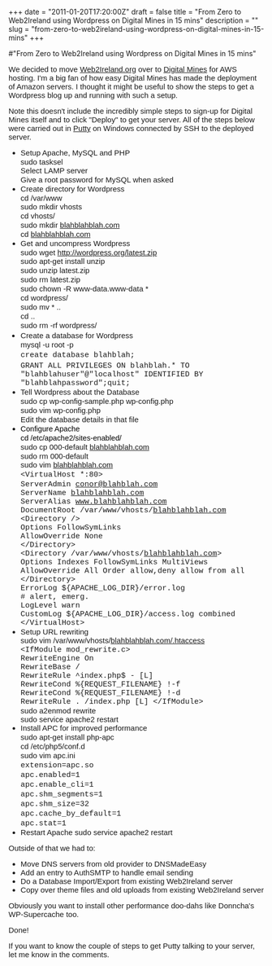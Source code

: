 +++
date = "2011-01-20T17:20:00Z"
draft = false
title = "From Zero to Web2Ireland using Wordpress on Digital Mines in 15 mins"
description = ""
slug = "from-zero-to-web2ireland-using-wordpress-on-digital-mines-in-15-mins"
+++

#"From Zero to Web2Ireland using Wordpress on Digital Mines in 15 mins"


 <div style="background-color: transparent; margin: 0px;"><span style="font-family: Arial;"><span style="font-size: 15px;">We decided to move <a href="http://Web2Ireland.org">Web2Ireland.org</a> over to <a href="http://www.digitalmines.com/">Digital Mines</a> for AWS hosting. I'm a big fan of how easy Digital Mines has made the deployment of Amazon servers. I thought it might be useful to show the steps to get a Wordpress blog up and running with such a setup.&nbsp;</span></span></div>
<p />
<div style="background-color: transparent; margin: 0px;"><span style="font-family: Arial;"><span style="font-size: 15px;">Note this doesn't include the incredibly simple steps to sign-up for Digital Mines itself and to click "Deploy" to get your server. All of the steps below were carried out in <a href="http://www.chiark.greenend.org.uk/~sgtatham/putty/">Putty</a> on Windows connected by SSH to the deployed server.<br /> </span></span>
<ul>
<li style="font-family: Times New Roman; font-size: medium;"><span style="font-family: Arial; font-size: 15px;">Setup Apache, MySQL and PHP <br />sudo tasksel <br /></span><span style="font-family: Arial; font-size: 15px;">Select LAMP server <br /></span><span style="font-family: Arial; font-size: 15px;">Give a root password for MySQL when asked </span></li>
<li style="font-family: Times New Roman; font-size: medium;"><span style="font-family: Arial; font-size: 15px;">Create directory for Wordpress <br />cd /var/www <br /></span><span style="font-family: Arial; font-size: 15px;">sudo mkdir vhosts <br /></span><span style="font-family: Arial; font-size: 15px;">cd vhosts/ <br /></span><span style="font-family: Arial; font-size: 15px;">sudo mkdir <a href="http://blahblahblah.com">blahblahblah.com</a> <br /></span><span style="font-family: Arial; font-size: 15px;">cd </span><span style="font-family: Arial; font-size: 15px;"><a href="http://blahblahblah.com">blahblahblah.com</a> </span></li>
<li style="font-family: Times New Roman; font-size: medium;"><span style="font-family: Arial; font-size: 15px;">Get and uncompress Wordpress <br />sudo wget <a href="http://wordpress.org/latest.zip">http://wordpress.org/latest.zip</a> <br /></span><span style="font-family: Arial; font-size: 15px;">sudo apt-get install unzip <br /></span><span style="font-family: Arial; font-size: 15px;">sudo unzip latest.zip <br /></span><span style="font-family: Arial; font-size: 15px;">sudo rm latest.zip <br /></span><span style="font-family: Arial; font-size: 15px;">sudo chown -R www-data.www-data * <br /></span><span style="font-family: Arial; font-size: 15px;">cd wordpress/ <br /></span><span style="font-family: Arial; font-size: 15px;">sudo mv * .. <br /></span><span style="font-family: Arial; font-size: 15px;">cd .. <br /></span><span style="font-family: Arial; font-size: 15px;">sudo rm -rf wordpress/ </span></li>
<li style="font-size: medium;"><span style="font-family: Arial; font-size: 15px;">Create a database for Wordpress <br />mysql -u root -p <br /></span><span style="font-size: 15px;"><span style="font-family: courier new, monospace;">c</span></span><span style="font-size: 15px;"><span style="font-family: courier new, monospace;">reate database blahblah; <br /></span></span><span style="font-family: courier new, monospace; font-size: small;"><span style="font-size: 15px;">GRANT ALL PRIVILEGES ON blahblah.* TO "blahblahuser"@"localhost" IDENTIFIED BY "blahblahpassword";</span><span style="font-size: 15px;">quit; </span></span></li>
<li style="font-family: Times New Roman; font-size: medium;"><span style="font-family: Arial; font-size: 15px;">Tell Wordpress about the Database <br /></span><span style="font-family: Arial; font-size: 15px;">sudo cp wp-config-sample.php wp-config.php <br /></span><span style="font-family: Arial; font-size: 15px;">sudo vim wp-config.php <br /></span><span style="font-family: Arial; font-size: 15px;">Edit the database details in that file </span></li>
<li style="font-family: Times New Roman; font-size: medium;"><span style="font-family: arial; font-size: small;"><span style="font-size: 11pt; font-family: Arial; color: #000000; background-color: transparent; font-weight: normal; font-style: normal; text-decoration: none; vertical-align: baseline;">Configure Apache <br /></span></span><span style="font-family: arial; font-size: small;"><span style="font-size: 11pt; font-family: Arial; color: #000000; background-color: transparent; font-weight: normal; font-style: normal; text-decoration: none; vertical-align: baseline;">cd /etc/apache2/</span><span style="font-size: 11pt; font-family: Arial; color: #000000; background-color: transparent; font-weight: normal; font-style: normal; text-decoration: none; vertical-align: baseline;">sites-enabled/ <br /></span></span><span style="font-family: arial; font-size: small;"><span style="font-family: Arial; font-size: 15px;">sudo cp 000-default </span><span style="font-family: Arial; font-size: 15px;"><a href="http://blahblahblah.com">blahblahblah.com</a> <br />sudo rm 000-default <br /></span></span><span style="font-family: Arial; font-size: 15px;">sudo vim <a href="http://blahblahblah.com">blahblahblah.com</a>&nbsp;<br /></span><span style="font-family: courier new, monospace; font-size: 15px;">&lt;VirtualHost *:80&gt; </span><span style="font-family: courier new, monospace; font-size: 15px;">&nbsp;<br /></span><span style="font-family: courier new, monospace; font-size: 15px;">ServerAdmin <a href="mailto:conor@blahblah.com">conor@blahblah.com</a> </span><span style="font-family: courier new, monospace; font-size: 15px;"> <br />ServerName <a href="http://blahblahblah.com">blahblahblah.com</a> </span><span style="font-family: courier new, monospace; font-size: 15px;"> <br />ServerAlias <a href="http://www.blahblahblah.com">www.blahblahblah.com</a> </span><span style="font-family: courier new, monospace; font-size: 15px;"> <br />DocumentRoot /var/www/vhosts/<a href="http://blahblahblah.com">blahblahblah.com</a> </span><span style="font-family: courier new, monospace; font-size: 15px;"> <br />&lt;Directory /&gt; </span><span style="font-family: courier new, monospace; font-size: 15px;"> <br />Options FollowSymLinks </span><span style="font-family: courier new, monospace; font-size: 15px;"> <br />AllowOverride None </span><span style="font-family: courier new, monospace; font-size: 15px;"> <br />&lt;/Directory&gt; </span><span style="font-family: courier new, monospace; font-size: 15px;"> <br />&lt;Directory /var/www/vhosts/<a href="http://blahblahblah.com">blahblahblah.com</a>&gt; </span><span style="font-family: courier new, monospace; font-size: 15px;"> <br />Options Indexes FollowSymLinks MultiViews </span><span style="font-family: courier new, monospace; font-size: 15px;"> <br />AllowOverride All </span><span style="font-family: courier new, monospace; font-size: 15px;"> Order allow,deny </span><span style="font-family: courier new, monospace; font-size: 15px;"> allow from all </span><span style="font-family: courier new, monospace; font-size: 15px;"> <br />&lt;/Directory&gt; </span><span style="font-family: courier new, monospace; font-size: 15px;"> <br />ErrorLog ${APACHE_LOG_DIR}/error.log </span><span style="font-family: courier new, monospace; font-size: 15px;"> <br /># alert, emerg. </span><span style="font-family: courier new, monospace; font-size: 15px;"> <br />LogLevel warn </span><span style="font-family: courier new, monospace; font-size: 15px;"> <br />CustomLog ${APACHE_LOG_DIR}/access.log combined</span><span style="font-family: courier new, monospace; font-size: 15px;"> <br />&lt;/VirtualHost&gt; </span></li>
<li><span style="font-family: Arial;"><span style="font-size: 15px;">Setup URL rewriting</span></span>&nbsp;<br /><span style="font-family: Arial;"><span style="font-size: 15px;">sudo vim /var/www/vhosts/<a href="http://blahblahblah.com/.htaccess">blahblahblah.com/.htaccess</a></span></span> <br /><span style="font-size: 15px;"><span style="font-family: courier new, monospace;">&lt;IfModule mod_rewrite.c&gt; <br />RewriteEngine On <br />RewriteBase / <br />RewriteRule ^index.php$ - [L] <br />RewriteCond %{REQUEST_FILENAME} !-f <br />RewriteCond %{REQUEST_FILENAME} !-d <br />RewriteRule . /index.php [L] &lt;/IfModule&gt; </span></span> <br /><span style="font-family: Arial;"><span style="font-size: 15px;">sudo a2enmod rewrite</span></span> <br /><span style="font-family: Arial; font-size: 15px;">sudo service apache2 restart </span></li>
<li style="font-family: Times New Roman; font-size: medium;"><span style="font-family: Arial; font-size: 15px;">Install APC for improved performance <br /></span><span style="font-family: Arial; font-size: 15px;">sudo apt-get install php-apc <br /></span><span style="font-family: Arial; font-size: 15px;">cd /etc/php5/conf.d <br /></span><span style="font-family: Arial; font-size: 15px;">sudo vim apc.ini <br /></span><span style="font-family: courier new, monospace; font-size: 15px;">extension=apc.so <br /></span><span style="font-family: courier new, monospace; font-size: 15px;">apc.enabled=1 <br /></span><span style="font-family: courier new, monospace; font-size: 15px;">apc.enable_cli=1 <br /></span><span style="font-family: courier new, monospace; font-size: 15px;">apc.shm_segments=1 <br /></span><span style="font-family: courier new, monospace; font-size: 15px;">apc.shm_size=32 <br /></span><span style="font-family: courier new, monospace; font-size: 15px;">apc.cache_by_default=1 <br /></span><span style="font-family: courier new, monospace; font-size: 15px;">apc.stat=1 </span></li>
<li><span style="font-family: Arial; font-size: 15px;">Restart Apache sudo service apache2 restart</span></li>
</ul>
<div><span style="font-family: Arial;"><span style="font-size: 15px;">Outside of that we had to:</span></span></div>
<div>
<ul>
<li><span style="font-family: Arial; font-size: 15px;">Move DNS servers from old provider to DNSMadeEasy&nbsp;</span></li>
<li><span style="font-family: Arial; font-size: 15px;">Add an entry to AuthSMTP to handle email sending</span></li>
<li><span style="font-family: Arial; font-size: 15px;">Do a Database Import/Export from existing Web2Ireland server</span></li>
<li><span style="font-family: Arial; font-size: 15px;">Copy over theme files and old uploads from existing Web2Ireland server</span></li>
</ul>
<div><span style="font-family: Arial;"><span style="font-size: 15px;">Obviously you want to install other performance doo-dahs like Donncha's WP-Supercache too.&nbsp;</span></span></div>
<p />
<div><span style="font-family: Arial;"><span style="font-size: 15px;">Done!</span></span></div>
<p />
<div><span style="font-family: Arial;"><span style="font-size: 15px;">If you want to know the couple of steps to get Putty talking to your server, let me know in the comments.</span></span></div>
<p />
<p />
</div>
</div>
 